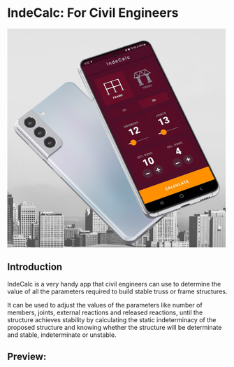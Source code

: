 # IndeCalc: For Civil Engineers
<img width="500" height="500" style="horiz-align: center" alt="500" src="https://github.com/srockstech/inde-calc/blob/main/images/Feature%20Graphic%20Square.png">

## Introduction
IndeCalc is a very handy app that civil engineers can use to determine the value of all the parameters required to build stable truss or frame structures.

It can be used to adjust the values of the parameters like number of members, joints, external reactions and released reactions, until the structure achieves stability by calculating the static indeterminacy of the proposed structure and knowing whether the structure will be determinate and stable, indeterminate or unstable.

## Preview:
